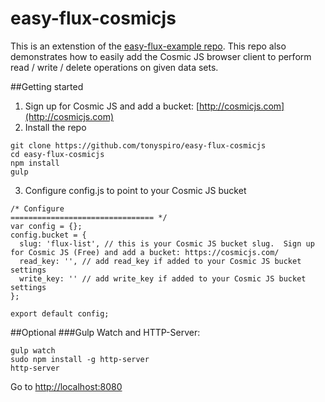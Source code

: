 # easy-flux-cosmicjs
This is an extenstion of the [easy-flux-example repo](https://github.com/tonyspiro/easy-flux-example).  This repo also demonstrates how to easily add the Cosmic JS browser client to perform read / write / delete operations on given data sets.

##Getting started
1. Sign up for Cosmic JS and add a bucket: [http://cosmicjs.com](http://cosmicjs.com)
2. Install the repo
```
git clone https://github.com/tonyspiro/easy-flux-cosmicjs
cd easy-flux-cosmicjs
npm install
gulp
```
3. Configure config.js to point to your Cosmic JS bucket
```
/* Configure
================================ */
var config = {};
config.bucket = {
  slug: 'flux-list', // this is your Cosmic JS bucket slug.  Sign up for Cosmic JS (Free) and add a bucket: https://cosmicjs.com/
  read_key: '', // add read_key if added to your Cosmic JS bucket settings
  write_key: '' // add write_key if added to your Cosmic JS bucket settings
};

export default config;
```

##Optional
###Gulp Watch and HTTP-Server:
```
gulp watch
sudo npm install -g http-server
http-server
```

Go to [http://localhost:8080](http://localhost:8080)
